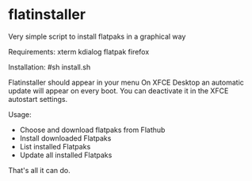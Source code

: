 # flatinstaller
Very simple script to install flatpaks in a graphical way

Requirements:
xterm
kdialog
flatpak
firefox


Installation:
#sh install.sh

Flatinstaller should appear in your menu
On XFCE Desktop an automatic update will appear on every boot. You can deactivate it in the XFCE autostart settings.

Usage:
- Choose and download flatpaks from Flathub
- Install downloaded Flatpaks
- List installed Flatpaks
- Update all installed Flatpaks


That's all it can do.
